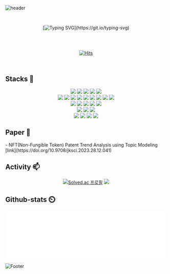 ![header](https://capsule-render.vercel.app/api?type=waving&color=gradient&height=250&section=header&text=Laststar's&nbsp;GitHub&fontSize=90)


<div align="center">
  <br>

  [![Typing SVG](https://readme-typing-svg.demolab.com?font=Nanum+Gothic+Coding&size=35&pause=1000&color=E6B9F7&center=true&vCenter=true&width=1000&lines=“신기술에+관심이+많은+개발자+입니다.”;)](https://git.io/typing-svg) 

<br>
<br>

[![Hits](https://hits.seeyoufarm.com/api/count/incr/badge.svg?url=https%3A%2F%2Fgithub.com%2Flaststar0203%2Fhit-counter&count_bg=%23000000&title_bg=%23555555&icon=github.svg&icon_color=%23E7E7E7&title=hits&edge_flat=false)](https://hits.seeyoufarm.com)


</div>

<br>

## Stacks 📖
<div align="center">

<img src="https://img.shields.io/badge/python-%233776AB.svg?&style=flat-square&logo=python&logoColor=white" />
<img src="https://img.shields.io/badge/java-%23007396.svg?&style=flat-square&logo=java&logoColor=white" />
<img src="https://img.shields.io/badge/javascript-%23F7DF1E.svg?&style=flat-square&logo=javascript&logoColor=black" />
<img src="https://img.shields.io/badge/c%20sharp-%23239120.svg?&style=flat-square&logo=c%20sharp&logoColor=white" />
<img src="https://img.shields.io/badge/lua-%232C2D72.svg?&style=flat-square&logo=lua&logoColor=white" />
<br/>
<img src="https://img.shields.io/badge/-HTML5-E34F26?style=flat-square&logo=HTML5&logoColor=white">
<img src="https://img.shields.io/badge/jquery-%230769AD.svg?&style=flat-square&logo=jquery&logoColor=white" />
<img src="https://img.shields.io/badge/-Spring Boot-6DB33F?style=flat-square&logo=SpringBoot&logoColor=white"/>
<img src="https://img.shields.io/badge/spring-%236DB33F.svg?&style=flat-square&logo=spring&logoColor=white" />
<img src="https://img.shields.io/badge/-Gradle-02303A?style=flat-square&logo=Gradle"/>
<img src="https://img.shields.io/badge/node.js-%23339933.svg?&style=flat-square&logo=node.js&logoColor=white" />
<img src="https://img.shields.io/badge/react-%2361DAFB.svg?&style=flat-square&logo=react&logoColor=black" />
<img src="https://img.shields.io/badge/-React Native-61DAFB?style=flat-square&logoColor=white">
<img src="https://img.shields.io/badge/-Android Studio-34A853?style=flat-square&logo=Android&logoColor=white">
<br/>
<img src="https://img.shields.io/badge/tensorflow-%23FF6F00.svg?&style=flat-square&logo=tensorflow&logoColor=white" />
<img src="https://img.shields.io/badge/pytorch-%23EE4C2C.svg?&style=flat-square&logo=pytorch&logoColor=white" />
<img src="https://img.shields.io/badge/numpy-%23013243.svg?&style=flat-square&logo=numpy&logoColor=white" />
<img src="https://img.shields.io/badge/pandas-%23150458.svg?&style=flat-square&logo=pandas&logoColor=white" />
<img src="https://img.shields.io/badge/unity-%23000000.svg?&style=flat-square&logo=unity&logoColor=white" />
<br/>
<img src="https://img.shields.io/badge/-MySQL-4479A1?style=flat-square&logo=MySQL&logoColor=white">
<img src="https://img.shields.io/badge/mariadb-%23003545.svg?&style=flat-square&logo=mariadb&logoColor=white" />
<img src="https://img.shields.io/badge/oracle-%23F80000.svg?&style=flat-square&logo=oracle&logoColor=white" />
<br/>
<img src="https://img.shields.io/badge/kubernetes-%23326CE5.svg?&style=flat-square&logo=kubernetes&logoColor=white" />
<img src="https://img.shields.io/badge/apache%20spark-%23E25A1C.svg?&style=flat-square&logo=apache%20spark&logoColor=white" />
<img src="https://img.shields.io/badge/apache%20kafka-%23231F20.svg?&style=flat-square&logo=apache%20kafka&logoColor=white" />
<img src="https://img.shields.io/badge/elastic%20stack-%23005571.svg?&style=flat-square&logo=elastic%20stack&logoColor=white" />
</div>

## Paper 📃
<div align=left>
- NFT(Non-Fungible Token) Patent Trend Analysis using Topic Modeling [link](https://doi.org/10.9708/jksci.2023.28.12.041)
</div> 

## Activity 📫
<div align=center>


[![Solved.ac
프로필](http://mazassumnida.wtf/api/generate_badge?boj=laststar)](https://solved.ac/laststar)
<img src="http://mazandi.herokuapp.com/api?handle=laststar&theme=warm"/>

</div>


## Github-stats ⏲️
<div align=center>


<img src="https://raw.githubusercontent.com/hyejee0504/github-stats-transparent/output/generated/overview.svg" width="49.2%" /> 
<img src="https://raw.githubusercontent.com/hyejee0504/github-stats-transparent/output/generated/languages.svg?exclude_repo=Frontend-School3" width="49.2%" />

</div>

![Footer](https://capsule-render.vercel.app/api?type=waving&color=gradient&height=250&section=footer)

<!--
**laststar0203/laststar0203** is a ✨ _special_ ✨ repository because its `README.md` (this file) appears on your GitHub profile.

Here are some ideas to get you started:

- 🔭 I’m currently working on ...
- 🌱 I’m currently learning ...
- 👯 I’m looking to collaborate on ...
- 🤔 I’m looking for help with ...
- 💬 Ask me about ...
- 📫 How to reach me: ...
- 😄 Pronouns: ...
- ⚡ Fun fact: ...
-->
